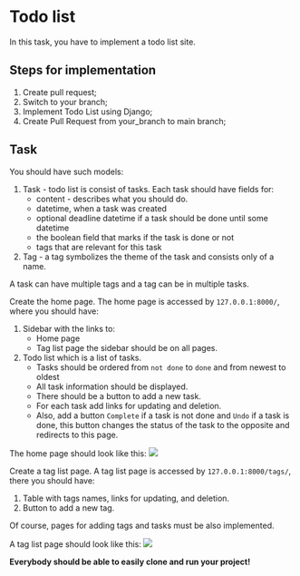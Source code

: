 # Todo list

In this task, you have to implement a todo list site.

## Steps for implementation

1. Create pull request;
2. Switch to your branch;
3. Implement Todo List using Django;
4. Create Pull Request from your_branch to main branch;

## Task

You should have such models:
1. Task - todo list is consist of tasks. Each task should have fields for:
    - content - describes what you should do.
    - datetime, when a task was created
    - optional deadline datetime if a task should be done until some
datetime
    - the boolean field that marks if the task is done or not
    - tags that are relevant for this task
2. Tag - a tag symbolizes the theme of the task and consists only of a name.

A task can have multiple tags and a tag can be in multiple tasks.

Create the home page. The home page is accessed by `127.0.0.1:8000/`, where you
should have:
1. Sidebar with the links to:
   - Home page
   - Tag list page
    the sidebar should be on all pages.
2. Todo list which is a list of tasks.
   - Tasks should be ordered from `not done` to `done` and from newest to oldest
   - All task information should be displayed.
   - There should be a button to add a new task.
   - For each task add links for updating and deletion.
   - Also, add a button `Complete` if a task is not done and `Undo` if a task is
done, this button changes the status of the task to the opposite and redirects
to this page.

The home page should look like this:
![](https://mate-academy-images.s3.eu-central-1.amazonaws.com/python_exam_first_scr_6e2c7167de.png)

Create a tag list page. A tag list page is accessed by `127.0.0.1:8000/tags/`,
there you should have:
1. Table with tags names, links for updating,  and deletion.
2. Button to add a new tag.

Of course, pages for adding tags and tasks must be also implemented.

A tag list page should look like this:
![](https://mate-academy-images.s3.eu-central-1.amazonaws.com/python_exam_second_scr_1c4563cb17.png)

**Everybody should be able to easily clone and run your project!**
